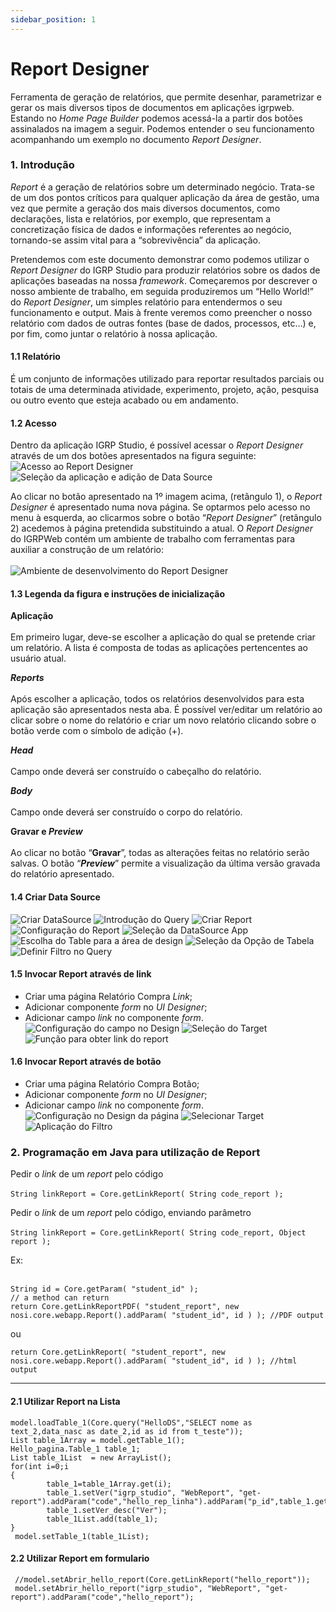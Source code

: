 ```yaml
---
sidebar_position: 1
---
```


# Report Designer
Ferramenta de geração de relatórios, que permite desenhar, parametrizar e gerar os mais diversos tipos de documentos em aplicações igrpweb. Estando no _Home Page Builder_ podemos acessá-la a partir dos botões assinalados na imagem a seguir. Podemos entender o seu funcionamento acompanhando um exemplo no documento _Report Designer_.

### 1. Introdução

_Report_ é a geração de relatórios sobre um determinado negócio. Trata-se de um dos pontos críticos para qualquer aplicação da área de gestão, uma vez que permite a geração dos mais diversos documentos, como declarações, lista e relatórios, por exemplo, que representam a concretização física de dados e informações referentes ao negócio, tornando-se assim vital para a “sobrevivência” da aplicação.

Pretendemos com este documento demonstrar como podemos utilizar o _Report Designer_ do IGRP Studio para produzir relatórios sobre os dados de aplicações baseadas na nossa _framework_. Começaremos por descrever o nosso ambiente de trabalho, em seguida produziremos um “Hello World!” do _Report Designer_, um simples relatório para entendermos o seu funcionamento e output. Mais à frente veremos como preencher o nosso relatório com dados de outras fontes (base de dados, processos, etc…) e, por fim, como juntar o relatório à nossa aplicação.

#### 1.1 Relatório

É um conjunto de informações utilizado para reportar resultados parciais ou totais de uma determinada atividade, experimento, projeto, ação, pesquisa ou outro evento que esteja acabado ou em andamento.

#### 1.2 Acesso

Dentro da aplicação IGRP Studio, é possível acessar o _Report Designer_ através de um dos botões apresentados na figura seguinte:
![Acesso ao Report Designer](img/acessoReportDesigner.png)
![Seleção da aplicação e adição de Data Source](img/selectAppAddDataSource.png)

Ao clicar no botão apresentado na 1º imagem acima, (retângulo 1), o _Report Designer_ é apresentado numa nova página. Se optarmos pelo acesso no menu à esquerda, ao clicarmos sobre o botão “_Report Designer_” (retângulo 2) acedemos à página pretendida substituindo a atual.
O _Report Designer_ do IGRPWeb contém um ambiente de trabalho com ferramentas para auxiliar a construção de um relatório:<br></br>
![Ambiente de desenvolvimento do Report Designer](img/ambienteDevReportDesigner.png)

#### 1.3 Legenda da figura e instruções de inicialização

**Aplicação**<br></br>
Em primeiro lugar, deve-se escolher a aplicação do qual se pretende criar um relatório. A lista é composta de todas as aplicações pertencentes ao usuário atual.

**_Reports_**<br></br>
Após escolher a aplicação, todos os relatórios desenvolvidos para esta aplicação são apresentados nesta aba. É possível ver/editar um relatório ao clicar sobre o nome do relatório e criar um novo relatório clicando sobre o botão verde com o símbolo de adição (+).

**_Head_**<br></br>
Campo onde deverá ser construído o cabeçalho do relatório.

**_Body_**<br></br>
Campo onde deverá ser construído o corpo do relatório.

**Gravar e _Preview_**<br></br>
Ao clicar no botão “**Gravar**”, todas as alterações feitas no relatório serão salvas. O botão “**_Preview_**” permite a visualização da última versão gravada do relatório apresentado.

#### 1.4 Criar Data Source
![Criar DataSource](img/createDataSource.png)
![Introdução do Query](img/introduçãoQuery.png)
![Criar Report](img/createReport.png)
![Configuração do Report](img/configReport.png)
![Seleção da DataSource App](img/selectDataSourceApp.png)
![Escolha do Table para a área de design](img/escolherTableÁreaDesign.png)
![Seleção da Opção de Tabela](img/selectOpTable.png)
![Definir Filtro no Query](img/definirFiltroQuery.png)

#### 1.5 Invocar Report através de link
- Criar uma página Relatório Compra _Link_;
- Adicionar componente _form_ no _UI Designer_;
- Adicionar campo _link_ no componente _form_.
![Configuração do campo no Design](img/configCampoDesign.png)
![Seleção do Target](img/selectTarget.png)
![Função para obter link do report](img/funçãoObterLinkReport.png)

#### 1.6 Invocar Report através de botão
- Criar uma página Relatório Compra Botão;
- Adicionar componente _form_ no _UI Designer_;
- Adicionar campo _link_ no componente _form_.
![Configuração no Design da página](img/configDesignPag.png)
![Selecionar Target](img/selectTarget2.png)
![Aplicação do Filtro](img/aplicarFiltro.png)

### 2. Programação em Java para utilização de Report
Pedir o _link_ de um _report_ pelo código<br></br>
`String linkReport = Core.getLinkReport( String code_report );`

Pedir o _link_ de um _report_ pelo código, enviando parâmetro<br></br>
`String linkReport = Core.getLinkReport( String code_report, Object report );`

Ex:<br></br>
```
String id = Core.getParam( "student_id" );
// a method can return
return Core.getLinkReportPDF( "student_report", new nosi.core.webapp.Report().addParam( "student_id", id ) ); //PDF output
```
ou
```
return Core.getLinkReport( "student_report", new nosi.core.webapp.Report().addParam( "student_id", id ) ); //html output
```
--------------------------------------------------------------------------------------------------------

#### 2.1 Utilizar Report na Lista
```
model.loadTable_1(Core.query("HelloDS","SELECT nome as text_2,data_nasc as date_2,id as id from t_teste"));
List table_1Array = model.getTable_1();
Hello_pagina.Table_1 table_1;
List table_1List  = new ArrayList();
for(int i=0;i
{
        table_1=table_1Array.get(i);
        table_1.setVer("igrp_studio", "WebReport", "get-report").addParam("code","hello_rep_linha").addParam("p_id",table_1.getId());
        table_1.setVer_desc("Ver");
        table_1List.add(table_1);         
}
 model.setTable_1(table_1List);
```
#### 2.2 Utilizar Report em formulario
```
 //model.setAbrir_hello_report(Core.getLinkReport("hello_report"));
 model.setAbrir_hello_report("igrp_studio", "WebReport", "get-report").addParam("code","hello_report");
```